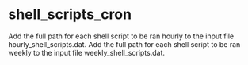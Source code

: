 # shell_scripts_cron

Add the full path for each shell script to be ran hourly to the input file hourly_shell_scripts.dat.
Add the full path for each shell script to be ran weekly to the input file weekly_shell_scripts.dat.
